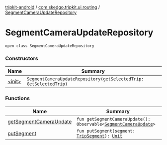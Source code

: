 [tripkit-android](../../index.md) / [com.skedgo.tripkit.ui.routing](../index.md) / [SegmentCameraUpdateRepository](./index.md)

# SegmentCameraUpdateRepository

`open class SegmentCameraUpdateRepository`

### Constructors

| Name | Summary |
|---|---|
| [&lt;init&gt;](-init-.md) | `SegmentCameraUpdateRepository(getSelectedTrip: GetSelectedTrip)` |

### Functions

| Name | Summary |
|---|---|
| [getSegmentCameraUpdate](get-segment-camera-update.md) | `fun getSegmentCameraUpdate(): Observable<`[`SegmentCameraUpdate`](../-segment-camera-update/index.md)`>` |
| [putSegment](put-segment.md) | `fun putSegment(segment: `[`TripSegment`](../../com.skedgo.tripkit.routing/-trip-segment/index.md)`): `[`Unit`](https://kotlinlang.org/api/latest/jvm/stdlib/kotlin/-unit/index.html) |
